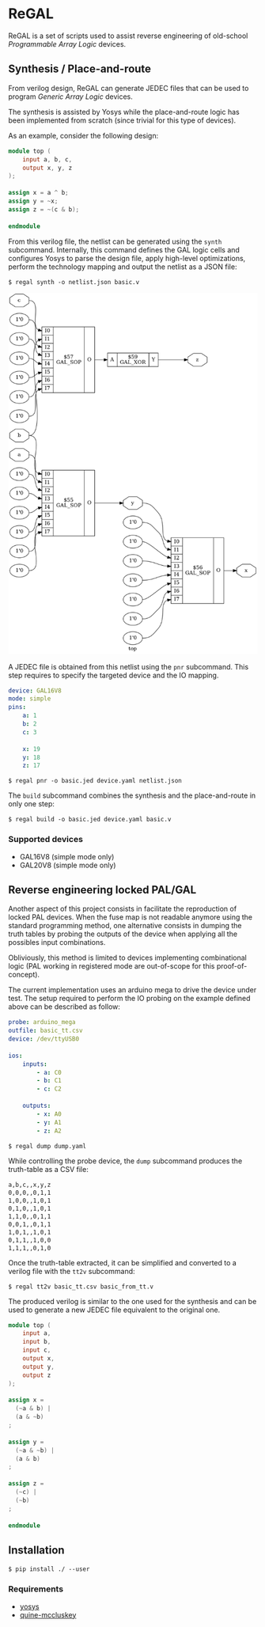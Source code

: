 # ReGAL

ReGAL is a set of scripts used to assist reverse engineering of old-school
*Programmable Array Logic* devices.

## Synthesis / Place-and-route

From verilog design, ReGAL can generate JEDEC files that can be used to program
*Generic Array Logic* devices.

The synthesis is assisted by Yosys while the place-and-route logic has been
implemented from scratch (since trivial for this type of devices).

As an example, consider the following design:

```verilog
module top (
    input a, b, c,
    output x, y, z
);

assign x = a ^ b;
assign y = ~x;
assign z = ~(c & b);

endmodule
```

From this verilog file, the netlist can be generated using the `synth`
subcommand. Internally, this command defines the GAL logic cells and configures
Yosys to parse the design file, apply high-level optimizations, perform the
technology mapping and output the netlist as a JSON file:

```console
$ regal synth -o netlist.json basic.v
```

![Netlist](examples/basic/netlist.png)

A JEDEC file is obtained from this netlist using the `pnr` subcommand. This
step requires to specify the targeted device and the IO mapping.

```yaml
device: GAL16V8
mode: simple
pins:
    a: 1
    b: 2
    c: 3

    x: 19
    y: 18
    z: 17
```

```console
$ regal pnr -o basic.jed device.yaml netlist.json
```

The `build` subcommand combines the synthesis and the place-and-route in only
one step:

```console
$ regal build -o basic.jed device.yaml basic.v
```

### Supported devices

- GAL16V8 (simple mode only)
- GAL20V8 (simple mode only)

## Reverse engineering locked PAL/GAL

Another aspect of this project consists in facilitate the reproduction of
locked PAL devices.
When the fuse map is not readable anymore using the standard programming
method, one alternative consists in dumping the truth tables by probing the
outputs of the device when applying all the possibles input combinations.

Obliviously, this method is limited to devices implementing combinational
logic (PAL working in registered mode are out-of-scope for this
proof-of-concept).

The current implementation uses an arduino mega to drive the device under test.
The setup required to perform the IO probing on the example defined above can
be described as follow:

```yaml
probe: arduino_mega
outfile: basic_tt.csv
device: /dev/ttyUSB0

ios:
    inputs:
        - a: C0
        - b: C1
        - c: C2

    outputs:
        - x: A0
        - y: A1
        - z: A2
```

```console
$ regal dump dump.yaml
```

While controlling the probe device, the `dump` subcommand produces the
truth-table as a CSV file:

```csv
a,b,c,,x,y,z
0,0,0,,0,1,1
1,0,0,,1,0,1
0,1,0,,1,0,1
1,1,0,,0,1,1
0,0,1,,0,1,1
1,0,1,,1,0,1
0,1,1,,1,0,0
1,1,1,,0,1,0
```

Once the truth-table extracted, it can be simplified and converted to a verilog
file with the `tt2v` subcommand:

```console
$ regal tt2v basic_tt.csv basic_from_tt.v
```

The produced verilog is similar to the one used for the synthesis and can be
used to generate a new JEDEC file equivalent to the original one.

```verilog
module top (
    input a,
    input b,
    input c,
    output x,
    output y,
    output z
);

assign x =
  (~a & b) |
  (a & ~b)
;

assign y =
  (~a & ~b) |
  (a & b)
;

assign z =
  (~c) |
  (~b)
;

endmodule
```

## Installation

```console
$ pip install ./ --user
```

### Requirements

- [yosys](https://github.com/YosysHQ/yosys)
- [quine-mccluskey](https://github.com/tpircher/quine-mccluskey)
